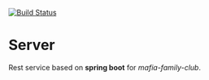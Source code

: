 [![Build Status](http://jenkins.overmind024.com/job/mafia-family-club/job/server/badge/icon)](http://jenkins.overmind024.com/job/mafia-family-club/job/server/)

# Server

Rest service based on **spring boot** for *mafia-family-club*.